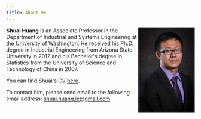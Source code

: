 ```yaml
---
title: About me
---
```


<img src='./images/portrait.jpg' alt='portrait' style="width:30%" align="right"/>

**Shuai Huang** is an Associate Professor in the Department of Industrial and Systems Engineering at the University of Washington. He received his Ph.D. degree in Industrial Engineering from Arizona State University in 2012 and his Bachelor's degree in Statistics from the University of Science and Technology of China in 2007.

You can find Shuai's CV [here](https://drive.google.com/file/d/1C63cMhbOsJrXU3nA7BlhLn2L3SKaLQQ4/view?usp=sharing).

To contact him, please send email to the following email address: [shuai.huang.ie@gmail.com](shuai.huang.ie@gmail.com)

